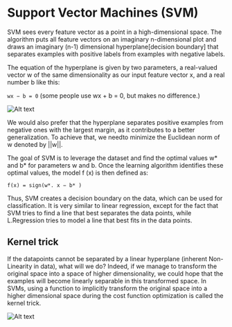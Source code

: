 #  Support Vector Machines (SVM)
SVM sees every feature vector as a point in a high-dimensional space. The algorithm puts all feature vectors on an imaginary n-dimensional plot and draws an imaginary (n-1) dimensional  hyperplane[decision boundary] that separates examples with positive labels from examples with negative labels.

The equation of the hyperplane is given by two parameters, a real-valued vector w of the same dimensionality as our input feature vector x, and a real number b like this:

```wx − b = 0``` (some people use wx + b = 0, but makes no difference.)

![Alt text](image-7.png)

We would also prefer that the hyperplane separates positive examples from negative ones with the largest margin, as it contributes to a better generalization. To achieve that, we needto minimize the Euclidean norm of w denoted by ||w||.

The goal of  SVM is to leverage the dataset and find the optimal values w* and b* for parameters w and b. Once the learning algorithm identifies these optimal values, the model f (x) is then defined as:

```f(x) = sign(w*. x − b* )```

Thus, SVM creates a decision boundary on the data, which can be used for classification. It is very similar to linear regression, except for the fact that SVM tries to find a line that best separates the data points, while L.Regression tries to model a line that best fits in the data points.

## Kernel trick
If the datapoints cannot be separated by a linear hyperplane (inherent Non-Linearity in data), what will we do? Indeed, if we manage to transform the original space into a space of higher dimensionality, we could hope that the examples will become linearly separable in this transformed space. In SVMs, using a function to implicitly transform the original space into a higher dimensional space during the cost function optimization is called the kernel trick.

![Alt text](image-6.png)